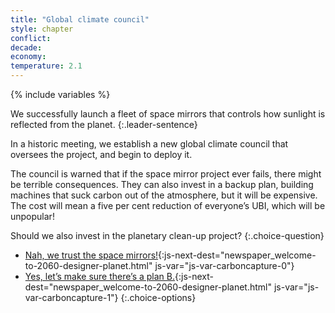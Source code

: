 ```yaml
---
title: "Global climate council"
style: chapter
conflict: 
decade: 
economy: 
temperature: 2.1
---
```


{% include variables %}


We successfully launch a fleet of space mirrors that controls how sunlight is reflected from the planet.
{:.leader-sentence}

In a historic meeting, we establish a new global climate council that oversees the project, and begin to deploy it.

The council is warned that if the space mirror project ever fails, there might be terrible consequences. They can also invest in a backup plan, building machines that suck carbon out of the atmosphere, but it will be expensive. The cost will mean a five per cent reduction of everyone’s UBI, which will be unpopular!

Should we also invest in the planetary clean-up project?
{:.choice-question}

- [Nah, we trust the space mirrors!](part-page_2060.html){:js-next-dest="newspaper_welcome-to-2060-designer-planet.html" js-var="js-var-carboncapture-0"}
- [Yes, let’s make sure there’s a plan B.](part-page_2060.html){:js-next-dest="newspaper_welcome-to-2060-designer-planet.html" js-var="js-var-carboncapture-1"}
{:.choice-options}

